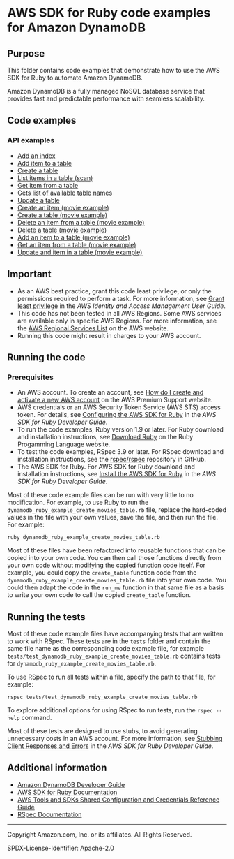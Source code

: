 # AWS SDK for Ruby code examples for Amazon DynamoDB

## Purpose
This folder contains code examples that demonstrate how to use the AWS SDK for Ruby to automate Amazon DynamoDB.

Amazon DynamoDB is a fully managed NoSQL database service that provides fast and predictable 
performance with seamless scalability.

## Code examples 

### API examples
- [Add an index](./dynamodb-ruby-example-add-index.rb)
- [Add item to a table](./dynamodb-ruby-example-add-item-users-table.rb)
- [Create a table](./dynamodb-ruby-example-create-users-table.rb)
- [List items in a table (scan)](./dynamodb-ruby-example-list-50-users-table-items.rb)
- [Get item from a table](./dynamodb-ruby-example-list-item-123456-users-table.rb)
- [Gets list of available table names](./dynamodb-ruby-example-show-tables-names-and-item-count.rb)
- [Update a table](./dynamodb-ruby-example-update-users-table.rb)
- [Create an item (movie example)](./dynamodb_ruby_example_create_movies_item.rb)
- [Create a table (movie example)](./dynamodb_ruby_example_create_movies_table.rb)
- [Delete an item from a table (movie example)](./dynamodb_ruby_example_delete_movies_item.rb)
- [Delete a table (movie example)](./dynamodb_ruby_example_delete_movies_table.rb)
- [Add an item to a table (movie example)](./dynamodb_ruby_example_load_movies.rb)
- [Get an item from a table (movie example)](./dynamodb_ruby_example_read_movies_item.rb)
- [Update and item in a table (movie example)](./dynamodb_ruby_example_update_movies_item.rb)

## Important

- As an AWS best practice, grant this code least privilege, or only the 
  permissions required to perform a task. For more information, see 
  [Grant least privilege](https://docs.aws.amazon.com/IAM/latest/UserGuide/best-practices.html#grant-least-privilege) 
  in the *AWS Identity and Access Management User Guide*.
- This code has not been tested in all AWS Regions. Some AWS services are 
  available only in specific AWS Regions. For more information, see the 
  [AWS Regional Services List](https://aws.amazon.com/about-aws/global-infrastructure/regional-product-services/)
  on the AWS website.
- Running this code might result in charges to your AWS account.

## Running the code

### Prerequisites

- An AWS account. To create an account, see [How do I create and activate a new AWS account](https://aws.amazon.com/premiumsupport/knowledge-center/create-and-activate-aws-account/) on the AWS Premium Support website.
- AWS credentials or an AWS Security Token Service (AWS STS) access token. For details, see 
  [Configuring the AWS SDK for Ruby](https://docs.aws.amazon.com/sdk-for-ruby/v3/developer-guide/setup-config.html) in the 
  *AWS SDK for Ruby Developer Guide*.
- To run the code examples, Ruby version 1.9 or later. For Ruby download and installation instructions, see 
  [Download Ruby](https://www.ruby-lang.org/en/downloads/) on the Ruby Progamming Language website.
- To test the code examples, RSpec 3.9 or later. For RSpec download and installation instructions, see the [rspec/rspec](https://github.com/rspec/rspec) repository in GitHub.
- The AWS SDK for Ruby. For AWS SDK for Ruby download and installation instructions, see 
  [Install the AWS SDK for Ruby](https://docs.aws.amazon.com/sdk-for-ruby/v3/developer-guide/setup-install.html) in the 
  *AWS SDK for Ruby Developer Guide*.
  
Most of these code example files can be run with very little to no modification. For example, to use Ruby to run the `dynamodb_ruby_example_create_movies_table.rb` file, replace the hard-coded values in the file with your own values, save the file, and then run the file. For example:

```
ruby dynamodb_ruby_example_create_movies_table.rb
```

Most of these files have been refactored into reusable functions that can be copied into your own code. You can then call those functions directly from your own code without modifying the copied function code itself. For example, you could copy the `create_table` function code from the `dynamodb_ruby_example_create_movies_table.rb` file into your own code. You could then adapt the code in the `run_me` function in that same file as a basis to write your own code to call the copied `create_table` function.

## Running the tests

Most of these code example files have accompanying tests that are written to work with RSpec. These tests are in the `tests` folder and contain the same file name as the corresponding code example file, for example `tests/test_dynamodb_ruby_example_create_movies_table.rb` contains tests for `dynamodb_ruby_example_create_movies_table.rb`.

To use RSpec to run all tests within a file, specify the path to that file, for example:

```
rspec tests/test_dynamodb_ruby_example_create_movies_table.rb
```

To explore additional options for using RSpec to run tests, run the `rspec --help` command. 

Most of these tests are designed to use stubs, to avoid generating unnecessary costs in an AWS account. For more information, see [Stubbing Client Responses and Errors](https://docs.aws.amazon.com/sdk-for-ruby/v3/developer-guide/stubbing.html) in the *AWS SDK for Ruby Developer Guide*.


## Additional information
- [Amazon DynamoDB Developer Guide](https://docs.aws.amazon.com/amazondynamodb/latest/developerguide)
- [AWS SDK for Ruby Documentation](https://docs.aws.amazon.com/sdk-for-ruby)
- [AWS Tools and SDKs Shared Configuration and Credentials Reference Guide](https://docs.aws.amazon.com/credref/latest/refdocs)
- [RSpec Documentation](https://rspec.info/documentation)

---
Copyright Amazon.com, Inc. or its affiliates. All Rights Reserved.

SPDX-License-Identifier: Apache-2.0
